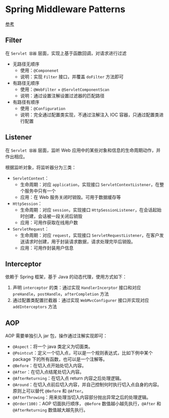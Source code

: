 # Spring Middleware Patterns

[参考](https://segmentfault.com/a/1190000021823564)

## Filter

在 `Servlet 容器` 层面，实现上基于函数回调，对请求进行过滤

- 无路径无顺序
    - 使用：`@Componenet`
    - 说明：实现 `Filter` 接口，并覆盖 `doFilter` 方法即可
- 有路径无顺序
    - 使用：`@WebFilter` + `@ServletComponentScan`
    - 说明：通过设置注解设置过滤器的匹配路径
- 有路径有顺序
    - 使用：`@Configuration`
    - 说明：完全通过配置类实现，不通过注解注入 IOC 容器，只通过配置类进行配置

## Listener

在 `Servlet 容器` 层面，监听 Web 应用中的某些对象和信息的生命周期动作，并作出相应。

根据监听对象，将监听器分为三类：

- `ServletContext`：
    - 生命周期：对应 `application`，实现接口 `ServletContextListener`，在整个服务中只有一个
    - 应用：在 Web 服务关闭时销毁。可用于数据缓存等
- `HttpSession`：
    - 生命周期：对应 `session`，实现接口 `HttpSessionListener`，在会话起始时创建，会话被一段关闭后销毁
    - 应用：可用作获取在线用户数
- `ServletRequest`：
    - 生命周期：对应 `request`，实现接口 `ServletRequestListener`，在客户发送请求时创建，用于封装请求数据，请求处理完毕后销毁。
    - 应用：可用作封装用户信息

## Interceptor

依赖于 Spring 框架，基于 Java 的动态代理，使用方式如下：

1. 声明 `interceptor` 的类：通过实现 `HandlerIncerptor` 接口和对应 `preHandle`，`postHandle`，`afterCompletion` 方法
2. 通过配置类配置拦截器：通过实现 `WebMvcConfigurer` 接口并实现对应 `addInterceptors` 方法

## AOP

AOP 需要单独引入 jar 包，操作通过注解实现即可：


- `@Aspect`：将一个 java 类定义为切面类。
- `@Pointcut`：定义一个切入点，可以是一个规则表达式，比如下例中某个 package 下的所有函数，也可以是一个注解等。
- `@Before`：在切入点开始处切入内容。
- `@After`：在切入点结尾处切入内容。
- `@AfterReturning`：在切入点 return 内容之后处理逻辑。
- `@Around`：在切入点前后切入内容，并自己控制何时执行切入点自身的内容。原则上可以替代 `@Before` 和 `@After`。
- `@AfterThrowing`：用来处理当切入内容部分抛出异常之后的处理逻辑。
- `@Order(100)`：AOP 切面执行顺序， `@Before` 数值越小越先执行，`@After` 和 `@AfterReturning` 数值越大越先执行。
